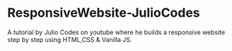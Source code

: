 # ResponsiveWebsite-JulioCodes

A tutorial by Julio Codes on youtube where he builds a responsive website step by step using HTML,CSS & Vanilla JS.
